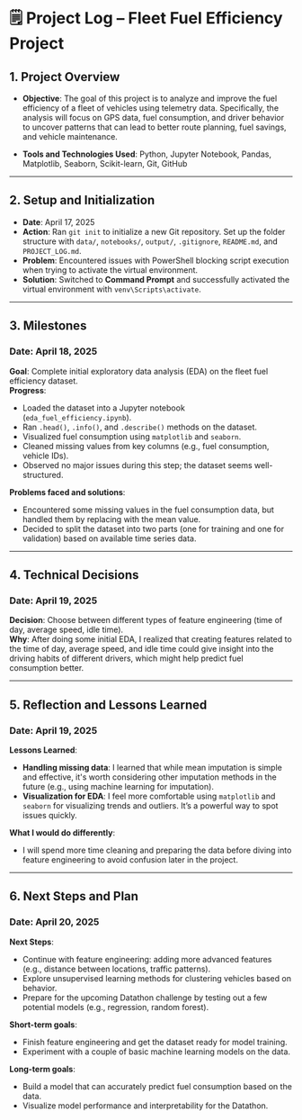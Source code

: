 # 🗒️ Project Log – Fleet Fuel Efficiency Project

## 1. **Project Overview**

- **Objective**: The goal of this project is to analyze and improve the fuel efficiency of a fleet of vehicles using telemetry data. Specifically, the analysis will focus on GPS data, fuel consumption, and driver behavior to uncover patterns that can lead to better route planning, fuel savings, and vehicle maintenance.
  
- **Tools and Technologies Used**: Python, Jupyter Notebook, Pandas, Matplotlib, Seaborn, Scikit-learn, Git, GitHub

---

## 2. **Setup and Initialization**

- **Date**: April 17, 2025  
- **Action**: Ran `git init` to initialize a new Git repository. Set up the folder structure with `data/`, `notebooks/`, `output/`, `.gitignore`, `README.md`, and `PROJECT_LOG.md`.  
- **Problem**: Encountered issues with PowerShell blocking script execution when trying to activate the virtual environment.  
- **Solution**: Switched to **Command Prompt** and successfully activated the virtual environment with `venv\Scripts\activate`.

---

## 3. **Milestones**

### **Date**: April 18, 2025  
**Goal**: Complete initial exploratory data analysis (EDA) on the fleet fuel efficiency dataset.  
**Progress**:  
- Loaded the dataset into a Jupyter notebook (`eda_fuel_efficiency.ipynb`).
- Ran `.head()`, `.info()`, and `.describe()` methods on the dataset.
- Visualized fuel consumption using `matplotlib` and `seaborn`.
- Cleaned missing values from key columns (e.g., fuel consumption, vehicle IDs).
- Observed no major issues during this step; the dataset seems well-structured.

**Problems faced and solutions**:  
- Encountered some missing values in the fuel consumption data, but handled them by replacing with the mean value.
- Decided to split the dataset into two parts (one for training and one for validation) based on available time series data.

---

## 4. **Technical Decisions**

### **Date**: April 19, 2025  
**Decision**: Choose between different types of feature engineering (time of day, average speed, idle time).  
**Why**: After doing some initial EDA, I realized that creating features related to the time of day, average speed, and idle time could give insight into the driving habits of different drivers, which might help predict fuel consumption better.

---

## 5. **Reflection and Lessons Learned**

### **Date**: April 19, 2025  
**Lessons Learned**:  
- **Handling missing data**: I learned that while mean imputation is simple and effective, it's worth considering other imputation methods in the future (e.g., using machine learning for imputation).
- **Visualization for EDA**: I feel more comfortable using `matplotlib` and `seaborn` for visualizing trends and outliers. It’s a powerful way to spot issues quickly.

**What I would do differently**:  
- I will spend more time cleaning and preparing the data before diving into feature engineering to avoid confusion later in the project.

---

## 6. **Next Steps and Plan**

### **Date**: April 20, 2025  
**Next Steps**:  
- Continue with feature engineering: adding more advanced features (e.g., distance between locations, traffic patterns).
- Explore unsupervised learning methods for clustering vehicles based on behavior.
- Prepare for the upcoming Datathon challenge by testing out a few potential models (e.g., regression, random forest).
  
**Short-term goals**:  
- Finish feature engineering and get the dataset ready for model training.  
- Experiment with a couple of basic machine learning models on the data.

**Long-term goals**:  
- Build a model that can accurately predict fuel consumption based on the data.
- Visualize model performance and interpretability for the Datathon.
